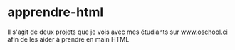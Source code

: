 # apprendre-html
Il s'agit de deux projets que je vois avec mes étudiants sur www.oschool.ci afin de les aider à prendre en main HTML
